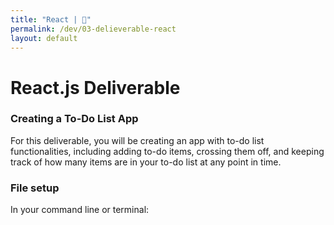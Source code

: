 ```yaml
---
title: "React | 💙"
permalink: /dev/03-delieverable-react
layout: default
---
```


# React.js Deliverable

### Creating a To-Do List App

For this deliverable, you will be creating an app with to-do list functionalities, including adding to-do items, crossing them off, and keeping track of how many items are in your to-do list at any point in time. 

### File setup

In your command line or terminal: 
